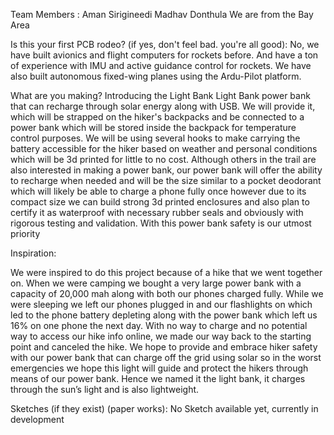 
Team Members :
Aman Sirigineedi 
Madhav Donthula
We are from the Bay Area

Is this your first PCB rodeo? (if yes, don't feel bad. you're all good):
No, we have built avionics and flight computers for rockets before. And have a ton of experience with IMU and active guidance control for rockets. We have also built autonomous fixed-wing
planes using the Ardu-Pilot platform.

What are you making?
	                                                                      Introducing the Light Bank 
Light Bank power bank that can recharge through solar energy along with USB. We will provide it, which will be strapped on the hiker's backpacks and be connected to a power bank which will
be stored inside the backpack for temperature control purposes. We will be using several hooks to make carrying the battery accessible for the hiker based on weather and personal 
conditions which will be 3d printed for little to no cost. Although others in the trail are also interested in making a power bank, our power bank will offer the ability to recharge when 
needed and will be the size similar to a pocket deodorant which will likely be able to charge a phone fully once however due to its compact size we can build strong 3d printed enclosures 
and also plan to certify it as waterproof with necessary rubber seals and obviously with rigorous testing and validation. With this power bank safety is our utmost priority 

Inspiration:

We were inspired to do this project because of a hike that we went together on. When we were camping we bought a very large power bank with a capacity of 20,000 mah along with both our 
phones charged fully. While we were sleeping we left our phones plugged in and our flashlights on which led to the phone battery depleting along with the power bank which left us 16% on 
one phone the next day. With no way to charge and no potential way to access our hike info online, we made our way back to the starting point and canceled the hike. We hope to provide and
embrace hiker safety with our power bank that can charge off the grid using solar so in the worst emergencies we hope this light will guide and protect the hikers through means of our 
power bank. Hence we named it the light bank, it charges through the sun’s light and is also lightweight.

Sketches (if they exist) (paper works):
No Sketch available yet, currently in development


